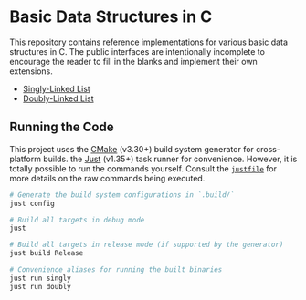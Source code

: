 # Basic Data Structures in C

This repository contains reference implementations for various basic data structures in C. The public interfaces are intentionally incomplete to encourage the reader to fill in the blanks and implement their own extensions.

* [Singly-Linked List](./src/singly.c)
* [Doubly-Linked List](./src/doubly.c)

## Running the Code

This project uses the [CMake] (v3.30+) build system generator for cross-platform builds. the [Just] (v1.35+) task runner for convenience. However, it is totally possible to run the commands yourself. Consult the [`justfile`] for more details on the raw commands being executed.

[CMake]: https://cmake.org/
[Just]: https://just.systems/
[`justfile`]: ./justfile

```bash
# Generate the build system configurations in `.build/`
just config

# Build all targets in debug mode
just

# Build all targets in release mode (if supported by the generator)
just build Release

# Convenience aliases for running the built binaries
just run singly
just run doubly
```
